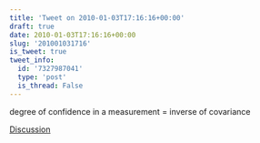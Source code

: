 ```yaml
---
title: 'Tweet on 2010-01-03T17:16:16+00:00'
draft: true
date: 2010-01-03T17:16:16+00:00
slug: '201001031716'
is_tweet: true
tweet_info:
  id: '7327987041'
  type: 'post'
  is_thread: False
---
```




degree of confidence in a measurement = inverse of covariance

[Discussion](https://x.com/sytelus/status/7327987041)
